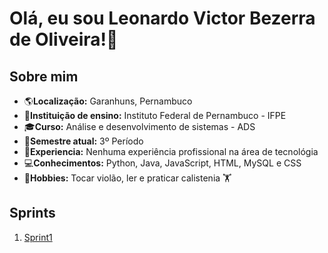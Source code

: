 # **Olá, eu sou Leonardo Victor Bezerra de Oliveira!**👋

## Sobre mim











- 🌎**Localização:** Garanhuns, Pernambuco
- 🏫**Instituição de ensino:** Instituto Federal de Pernambuco - IFPE
- 🎓**Curso:** Análise e desenvolvimento de sistemas - ADS 
- 📖**Semestre atual:** 3º Período
- 💼**Experiencia:** Nenhuma experiência profissional na área de tecnológia
- 💻**Conhecimentos:** Python, Java, JavaScript, HTML, MySQL e CSS
- 🎸**Hobbies:** Tocar violão, ler e praticar calistenia 🏋️

## Sprints
1. [Sprint1](https://github.com/L3onVictor/PB-LEONARDO-OLIVEIRA/tree/main/Sprint1)
